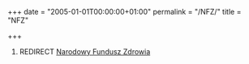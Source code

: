 +++
date = "2005-01-01T00:00:00+01:00"
permalink = "/NFZ/"
title = "NFZ"

+++

1.  REDIRECT [Narodowy Fundusz Zdrowia](/atopedia/Narodowy_Fundusz_Zdrowia "wikilink")
